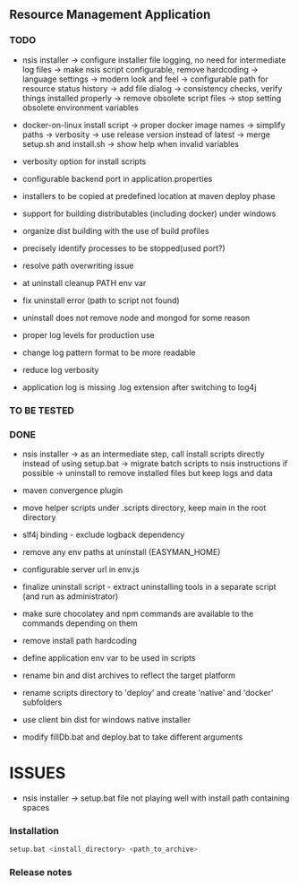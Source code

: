 ## Resource Management Application 

### TODO

- nsis installer
    -> configure installer file logging, no need for intermediate log files
    -> make nsis script configurable, remove hardcoding
    -> language settings 
    -> modern look and feel
    -> configurable path for resource status history -> add file dialog
    -> consistency checks, verify things installed properly
    -> remove obsolete script files
    -> stop setting obsolete environment variables
    
- docker-on-linux install script
    -> proper docker image names
    -> simplify paths
    -> verbosity
    -> use release version instead of latest
    -> merge setup.sh and install.sh
    -> show help when invalid variables
- verbosity option for install scripts
- configurable backend port in application.properties
- installers to be copied at predefined location at maven deploy phase
- support for building distributables (including docker) under windows
- organize dist building with the use of build profiles
- precisely identify processes to be stopped(used port?)
- resolve path overwriting issue
- at uninstall cleanup PATH env var
- fix uninstall error (path to script not found)
- uninstall does not remove node and mongod for some reason
- proper log levels for production use
- change log pattern format to be more readable
- reduce log verbosity
- application log is missing .log extension after switching to log4j


### TO BE TESTED


### DONE

- nsis installer
    -> as an intermediate step, call install scripts directly instead of using setup.bat
    -> migrate batch scripts to nsis instructions if possible
    -> uninstall to remove installed files but keep logs and data

- maven convergence plugin
- move helper scripts under .scripts directory, keep main in the root directory
- slf4j binding - exclude logback dependency
- remove any env paths at uninstall (EASYMAN_HOME)
- configurable server url in env.js
- finalize uninstall script - extract uninstalling tools in a separate script (and run as administrator)
- make sure chocolatey and npm commands are available to the commands depending on them
- remove install path hardcoding  
- define application env var to be used in scripts
- rename bin and dist archives to reflect the target platform
- rename scripts directory to 'deploy' and create 'native' and 'docker' subfolders
- use client bin dist for windows native installer
- modify fillDb.bat and deploy.bat to take different arguments
 
 
# ISSUES
- nsis installer
    -> setup.bat file not playing well with install path containing spaces

### Installation

``` bash
setup.bat <install_directory> <path_to_archive>
```

### Release notes